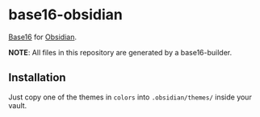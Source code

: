 # base16-obsidian
[Base16](https://github.com/chriskempson/base16/) for [Obsidian](https://obsidian.md/).

**NOTE**: All files in this repository are generated by a base16-builder.

## Installation
Just copy one of the themes in `colors` into `.obsidian/themes/` inside your vault.
